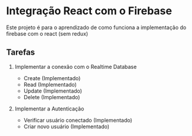 # Integração React com o Firebase

Este projeto é para o aprendizado de como funciona a implementação do firebase com o react (sem redux)

## Tarefas

1. Implementar a conexão com o Realtime Database

    * Create (Implementado)
    * Read (Implementado)
    * Update (Implementado)
    * Delete (Implementado)

2. Implementar a Autenticação

    * Verificar usuário conectado (Implementado)
    * Criar novo usuário (Implementado)